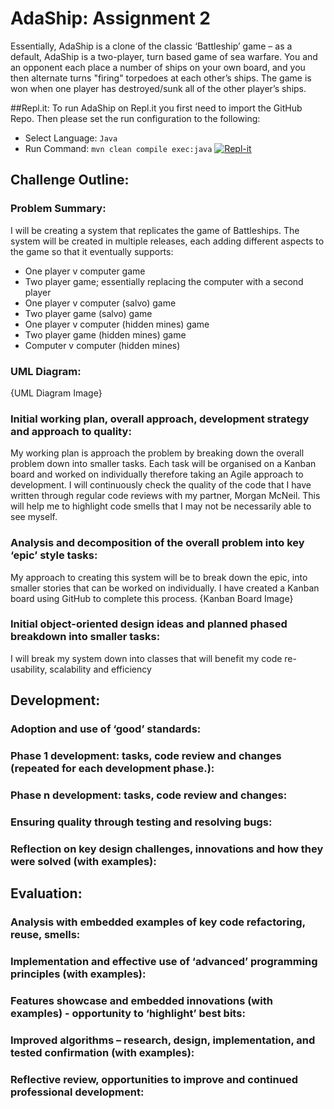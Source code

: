 # AdaShip: Assignment 2
Essentially, AdaShip is a clone of the classic ‘Battleship’ game – as a default, AdaShip is a two-player, turn based game of sea warfare. You and an opponent each place a number of ships on your own board, and you then alternate turns "firing" torpedoes at each other’s ships. The game is won when one player has destroyed/sunk all of the other player’s ships.

##Repl.it: 
To run AdaShip on Repl.it you first need to import the GitHub Repo. Then please set the run configuration to the following:  
* Select Language: `Java`
* Run Command: `mvn clean compile exec:java`
  <a href="https://imgbb.com/"><img src="https://i.ibb.co/yNhY7Xg/Repl-it.png" alt="Repl-it" border="0"></a>
## Challenge Outline:
### Problem Summary:
I will be creating a system that replicates the game of Battleships. The system will be created in multiple releases, each adding different aspects to the game so that it eventually supports: 
* One player v computer game
* Two player game; essentially replacing the computer with a second player
* One player v computer (salvo) game
* Two player game (salvo) game
* One player v computer (hidden mines) game
* Two player game (hidden mines) game
* Computer v computer (hidden mines)
### UML Diagram:
{UML Diagram Image}
### Initial working plan, overall approach, development strategy and approach to quality:
My working plan is approach the problem by breaking down the overall problem down into smaller tasks. Each task will be organised on a Kanban board and worked on individually therefore taking an Agile approach to development. I will continuously check the quality of the code that I have written through regular code reviews with my partner, Morgan McNeil. This will help me to highlight code smells that I may not be necessarily able to see myself.
### Analysis and decomposition of the overall problem into key ‘epic’ style tasks:
My approach to creating this system will be to break down the epic, into smaller stories that can be worked on individually. I have created a Kanban board using GitHub to complete this process.
{Kanban Board Image}
### Initial object-oriented design ideas and planned phased breakdown into smaller tasks:
I will break my system down into classes that will benefit my code re-usability, scalability and efficiency
## Development:
### Adoption and use of ‘good’ standards:
### Phase 1 development: tasks, code review and changes (repeated for each development phase.):
### Phase n development: tasks, code review and changes:
### Ensuring quality through testing and resolving bugs:
### Reflection on key design challenges, innovations and how they were solved (with examples):
## Evaluation:
### Analysis with embedded examples of key code refactoring, reuse, smells:
### Implementation and effective use of ‘advanced’ programming principles (with examples):
### Features showcase and embedded innovations (with examples) - opportunity to ‘highlight’ best bits:
### Improved algorithms – research, design, implementation, and tested confirmation (with examples):
### Reflective review, opportunities to improve and continued professional development:
